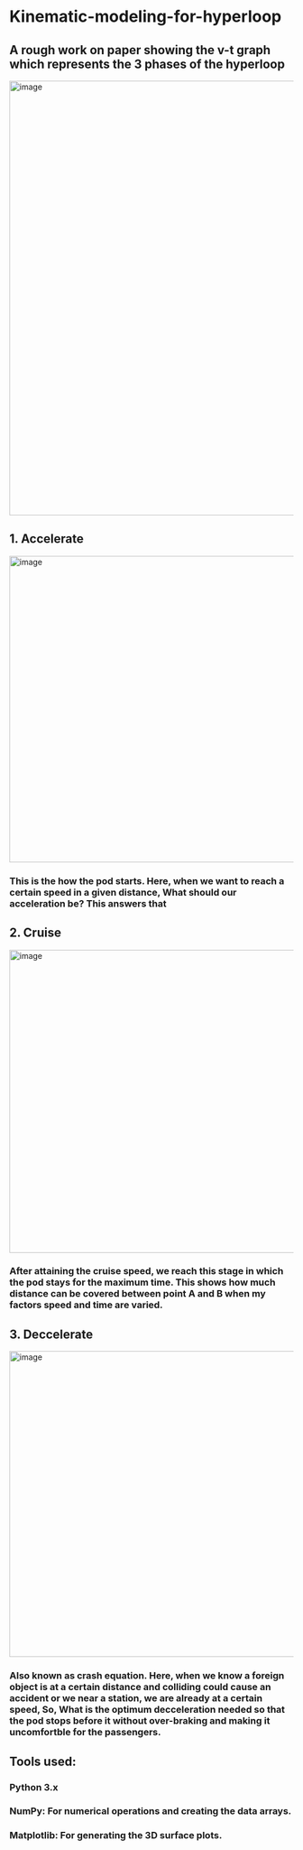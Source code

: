 # Kinematic-modeling-for-hyperloop

## A rough work on paper showing the v-t graph which represents the 3 phases of the hyperloop

 <img width="1718" height="770" alt="image" src="https://github.com/user-attachments/assets/d08ea5e5-9e3e-4371-9221-39401ac4f270" />


## 1. Accelerate 

  <img width="637" height="543" alt="image" src="https://github.com/user-attachments/assets/c9b3031c-8513-405c-8291-01261c5c4cc7" />

### This is the how the pod starts. Here, when we want to reach a certain speed in a given distance, **What** should our acceleration be? This answers that


## 2. Cruise

<img width="635" height="537" alt="image" src="https://github.com/user-attachments/assets/7353562f-b9d8-4c04-8828-d591ed7400a9" />

### After attaining the cruise speed, we reach this stage in which the pod stays for the maximum time. This shows **how** much distance can be covered between point A and B when my factors speed and time are varied.


## 3. Deccelerate

<img width="634" height="542" alt="image" src="https://github.com/user-attachments/assets/0b7c36f5-6590-4445-8e17-b0b869df8b8d" />

### Also known as crash equation. Here, when we know a foreign object is at a certain distance and colliding could cause an accident or we near a station, we are already at a certain speed, So, **What** is the optimum decceleration needed so that the pod stops before it without over-braking and making it uncomfortble for the passengers.

## Tools used:

### **Python 3.x**
### **NumPy**: For numerical operations and creating the data arrays.
### **Matplotlib**: For generating the 3D surface plots.
